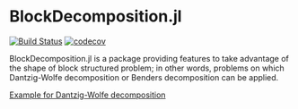 # BlockDecomposition.jl

[![Build Status](https://travis-ci.org/atoptima/BlockDecomposition.jl.svg?branch=master)](https://travis-ci.org/atoptima/BlockDecomposition.jl)
[![codecov](https://codecov.io/gh/atoptima/BlockDecomposition.jl/branch/master/graph/badge.svg)](https://codecov.io/gh/atoptima/BlockDecomposition.jl)

BlockDecomposition.jl is a package providing features to take advantage of the shape of block structured problem; in other words, problems on which Dantzig-Wolfe decomposition or Benders decomposition can be applied.

[Example for Dantzig-Wolfe decomposition](https://atoptima.github.io/Coluna.jl/latest/start/)
